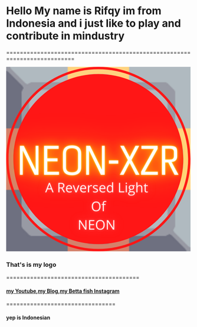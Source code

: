 # Hello My name is Rifqy im from Indonesia and i just like to play and contribute in mindustry

==========================================================================

<img src=https://github.com/NEON-XZR/About/blob/main/Gambar/Github%20logo.png>

### That's is my logo

=======================================
#### [my Youtube](https://www.youtube.com/channel/UC8rk0VpMpoX3XPeqGLewCtw),[my Blog](https://rifqyblogs.blogspot.com/),[my Betta fish Instagram](https://www.instagram.com/rifqy_cupang_pemula/?hl=en)

================================
#### yep is Indonesian
